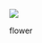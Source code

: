 ﻿

[![](https://www.herokucdn.com/deploy/button.png)](https://heroku.com/deploy?template=https://github.com/windflower31/flower.git)


flower


